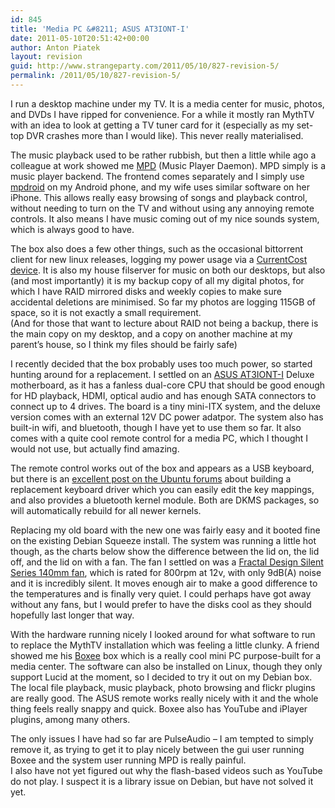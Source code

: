 ```yaml
---
id: 845
title: 'Media PC &#8211; ASUS AT3IONT-I'
date: 2011-05-10T20:51:42+00:00
author: Anton Piatek
layout: revision
guid: http://www.strangeparty.com/2011/05/10/827-revision-5/
permalink: /2011/05/10/827-revision-5/
---
```

I run a desktop machine under my TV. It is a media center for music, photos, and DVDs I have ripped for convenience. For a while it mostly ran MythTV with an idea to look at getting a TV tuner card for it (especially as my set-top DVR crashes more than I would like). This never really materialised.

The music playback used to be rather rubbish, but then a little while ago a colleague at work showed me [MPD](http://mpd.wikia.com/wiki/Music_Player_Daemon_Wiki) (Music Player Daemon). MPD simply is a music player backend. The frontend comes separately and I simply use [mpdroid](http://www.appbrain.com/app/mpdroid/com.namelessdev.mpdroid) on my Android phone, and my wife uses similar software on her iPhone. This allows really easy browsing of songs and playback control, without needing to turn on the TV and without using any annoying remote controls. It also means I have music coming out of my nice sounds system, which is always good to have.

The box also does a few other things, such as the occasional bittorrent client for new linux releases, logging my power usage via a [CurrentCost device](http://www.currentcost.com/). It is also my house filserver for music on both our desktops, but also (and most importantly) it is my backup copy of all my digital photos, for which I have RAID mirrored disks and weekly copies to make sure accidental deletions are minimised. So far my photos are logging 115GB of space, so it is not exactly a small requirement.  
(And for those that want to lecture about RAID not being a backup, there is the main copy on my desktop, and a copy on another machine at my parent&#8217;s house, so I think my files should be fairly safe)

I recently decided that the box probably uses too much power, so started hunting around for a replacement. I settled on an [ASUS AT3IONT-I](http://www.asus.com/Motherboards/Intel_CPU_on_Board/AT3IONTI/) Deluxe motherboard, as it has a fanless dual-core CPU that should be good enough for HD playback, HDMI, optical audio and has enough SATA connectors to connect up to 4 drives. The board is a tiny mini-ITX system, and the deluxe version comes with an external 12V DC power adatpor. The system also has built-in wifi, and bluetooth, though I have yet to use them so far. It also comes with a quite cool remote control for a media PC, which I thought I would not use, but actually find amazing.

The remote control works out of the box and appears as a USB keyboard, but there is an [excellent post on the Ubuntu forums](http://ubuntuforums.org/showthread.php?p=9293063) about building a replacement keyboard driver which you can easily edit the key mappings, and also provides a bluetooth kernel module. Both are DKMS packages, so will automatically rebuild for all newer kernels.

Replacing my old board with the new one was fairly easy and it booted fine on the existing Debian Squeeze install. The system was running a little hot though, as the charts below show the difference between the lid on, the lid off, and the lid on with a fan. The fan I settled on was a [Fractal Design Silent Series 140mm fan](http://www.fractal-design.com/?view=product&category=4&prod=19), which is rated for 800rpm at 12v, with only 9dB(A) noise and it is incredibly silent. It moves enough air to make a good difference to the temperatures and is finally very quiet. I could perhaps have got away without any fans, but I would prefer to have the disks cool as they should hopefully last longer that way.

With the hardware running nicely I looked around for what software to run to replace the MythTV installation which was feeling a little clunky. A friend showed me his [Boxee](https://www.boxee.tv/) box which is a really cool mini PC purpose-built for a media center. The software can also be installed on Linux, though they only support Lucid at the moment, so I decided to try it out on my Debian box. The local file playback, music playback, photo browsing and flickr plugins are really good. The ASUS remote works really nicely with it and the whole thing feels really snappy and quick. Boxee also has YouTube and iPlayer plugins, among many others.

The only issues I have had so far are PulseAudio &#8211; I am tempted to simply remove it, as trying to get it to play nicely between the gui user running Boxee and the system user running MPD is really painful.  
I also have not yet figured out why the flash-based videos such as YouTube do not play. I suspect it is a library issue on Debian, but have not solved it yet.